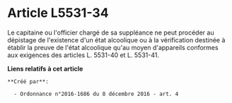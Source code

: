 # Article L5531-34

Le capitaine ou l'officier chargé de sa suppléance ne peut procéder au dépistage de l'existence d'un état alcoolique ou à la
vérification destinée à établir la preuve de l'état alcoolique qu'au moyen d'appareils conformes aux exigences des articles
L. 5531-40 et L. 5531-41.

**Liens relatifs à cet article**

	**Créé par**:

	  - Ordonnance n°2016-1686 du 8 décembre 2016 - art. 4
